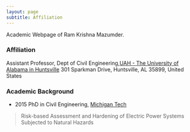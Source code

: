 ```yaml
---
layout: page
subtitle: Affiliation
---
```

Academic Webpage of Ram Krishna Mazumder.

### Affiliation
Assistant Professor,
Dept of Civil Engineering,[UAH - The University of Alabama in Huntsville](http://www.uah.edu)
301 Sparkman Drive, Huntsville, AL 35899, United States

### Academic Background
* 2015    PhD in Civil Engineering, [Michigan Tech](https://www.mtu.edu/)
> Risk-based Assessment and Hardening of Electric Power Systems Subjected to Natural Hazards
